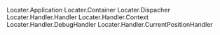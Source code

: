 Locater.Application
Locater.Container
Locater.Dispacher
Locater.Handler.Handler
Locater.Handler.Context
Locater.Handler.DebugHandler
Locater.Handler.CurrentPositionHandler
